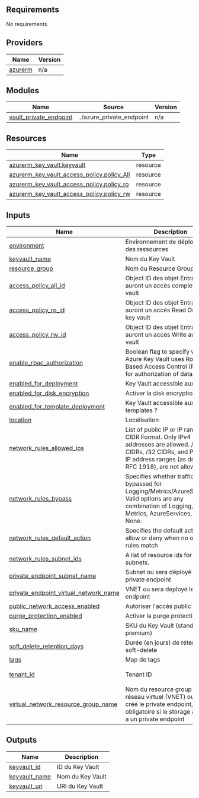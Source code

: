 <!-- BEGIN_TF_DOCS -->
## Requirements

No requirements.

## Providers

| Name | Version |
|------|---------|
| <a name="provider_azurerm"></a> [azurerm](#provider\_azurerm) | n/a |

## Modules

| Name | Source | Version |
|------|--------|---------|
| <a name="module_vault_private_endpoint"></a> [vault\_private\_endpoint](#module\_vault\_private\_endpoint) | ../azure_private_endpoint | n/a |

## Resources

| Name | Type |
|------|------|
| [azurerm_key_vault.keyvault](https://registry.terraform.io/providers/hashicorp/azurerm/latest/docs/resources/key_vault) | resource |
| [azurerm_key_vault_access_policy.policy_All](https://registry.terraform.io/providers/hashicorp/azurerm/latest/docs/resources/key_vault_access_policy) | resource |
| [azurerm_key_vault_access_policy.policy_ro](https://registry.terraform.io/providers/hashicorp/azurerm/latest/docs/resources/key_vault_access_policy) | resource |
| [azurerm_key_vault_access_policy.policy_rw](https://registry.terraform.io/providers/hashicorp/azurerm/latest/docs/resources/key_vault_access_policy) | resource |

## Inputs

| Name | Description | Type | Default | Required |
|------|-------------|------|---------|:--------:|
| <a name="input_environment"></a> [environment](#input\_environment) | Environnement de déploiement des ressources | `string` | n/a | yes |
| <a name="input_keyvault_name"></a> [keyvault\_name](#input\_keyvault\_name) | Nom du Key Vault | `string` | n/a | yes |
| <a name="input_resource_group"></a> [resource\_group](#input\_resource\_group) | Nom du Resource Group | `string` | n/a | yes |
| <a name="input_access_policy_all_id"></a> [access\_policy\_all\_id](#input\_access\_policy\_all\_id) | Object ID des objet Entra qui auront un accès complet au key vault | `list(string)` | `[]` | no |
| <a name="input_access_policy_ro_id"></a> [access\_policy\_ro\_id](#input\_access\_policy\_ro\_id) | Object ID des objet Entra qui auront un accès Read Only au key vault | `list(string)` | `[]` | no |
| <a name="input_access_policy_rw_id"></a> [access\_policy\_rw\_id](#input\_access\_policy\_rw\_id) | Object ID des objet Entra qui auront un accès Write au key vault | `list(string)` | `[]` | no |
| <a name="input_enable_rbac_authorization"></a> [enable\_rbac\_authorization](#input\_enable\_rbac\_authorization) | Boolean flag to specify whether Azure Key Vault uses Role Based Access Control (RBAC) for authorization of data actions | `bool` | `false` | no |
| <a name="input_enabled_for_deployment"></a> [enabled\_for\_deployment](#input\_enabled\_for\_deployment) | Key Vault accessible aux VMs ? | `bool` | `false` | no |
| <a name="input_enabled_for_disk_encryption"></a> [enabled\_for\_disk\_encryption](#input\_enabled\_for\_disk\_encryption) | Activer la disk encryption ? | `bool` | `false` | no |
| <a name="input_enabled_for_template_deployment"></a> [enabled\_for\_template\_deployment](#input\_enabled\_for\_template\_deployment) | Key Vault accessible aux ARM templates ? | `bool` | `false` | no |
| <a name="input_location"></a> [location](#input\_location) | Localisation | `string` | `"westeurope"` | no |
| <a name="input_network_rules_allowed_ips"></a> [network\_rules\_allowed\_ips](#input\_network\_rules\_allowed\_ips) | List of public IP or IP ranges in CIDR Format. Only IPv4 addresses are allowed. /31 CIDRs, /32 CIDRs, and Private IP address ranges (as defined in RFC 1918), are not allowed. | `list(string)` | `[]` | no |
| <a name="input_network_rules_bypass"></a> [network\_rules\_bypass](#input\_network\_rules\_bypass) | Specifies whether traffic is bypassed for Logging/Metrics/AzureServices. Valid options are any combination of Logging, Metrics, AzureServices, or None. | `string` | `"AzureServices"` | no |
| <a name="input_network_rules_default_action"></a> [network\_rules\_default\_action](#input\_network\_rules\_default\_action) | Specifies the default action of allow or deny when no other rules match | `string` | `"Deny"` | no |
| <a name="input_network_rules_subnet_ids"></a> [network\_rules\_subnet\_ids](#input\_network\_rules\_subnet\_ids) | A list of resource ids for subnets. | `list(string)` | `[]` | no |
| <a name="input_private_endpoint_subnet_name"></a> [private\_endpoint\_subnet\_name](#input\_private\_endpoint\_subnet\_name) | Subnet ou sera déployé le private endpoint | `string` | `null` | no |
| <a name="input_private_endpoint_virtual_network_name"></a> [private\_endpoint\_virtual\_network\_name](#input\_private\_endpoint\_virtual\_network\_name) | VNET ou sera déployé le private endpoint | `string` | `null` | no |
| <a name="input_public_network_access_enabled"></a> [public\_network\_access\_enabled](#input\_public\_network\_access\_enabled) | Autoriser l'accès public ? | `bool` | `false` | no |
| <a name="input_purge_protection_enabled"></a> [purge\_protection\_enabled](#input\_purge\_protection\_enabled) | Activer la purge protection ? | `bool` | `true` | no |
| <a name="input_sku_name"></a> [sku\_name](#input\_sku\_name) | SKU du Key Vault (standard ou premium) | `string` | `"standard"` | no |
| <a name="input_soft_delete_retention_days"></a> [soft\_delete\_retention\_days](#input\_soft\_delete\_retention\_days) | Durée (en jours) de rétention en soft-delete | `string` | `"14"` | no |
| <a name="input_tags"></a> [tags](#input\_tags) | Map de tags | `map(string)` | `{}` | no |
| <a name="input_tenant_id"></a> [tenant\_id](#input\_tenant\_id) | Tenant ID | `string` | `"f30ac191-b8b4-45f2-9a9b-e5466cb90c2f"` | no |
| <a name="input_virtual_network_resource_group_name"></a> [virtual\_network\_resource\_group\_name](#input\_virtual\_network\_resource\_group\_name) | Nom du resource group du réseau virtuel (VNET) ou sera créé le private endpoint, obligatoire si le storage account a un private endpoint | `string` | `null` | no |

## Outputs

| Name | Description |
|------|-------------|
| <a name="output_keyvault_id"></a> [keyvault\_id](#output\_keyvault\_id) | ID du Key Vault |
| <a name="output_keyvault_name"></a> [keyvault\_name](#output\_keyvault\_name) | Nom du Key Vault |
| <a name="output_keyvault_uri"></a> [keyvault\_uri](#output\_keyvault\_uri) | URI du Key Vault |
<!-- END_TF_DOCS -->